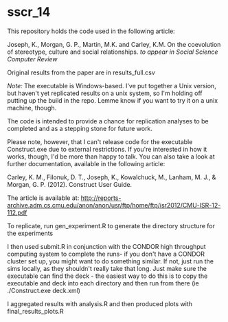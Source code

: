 sscr_14
=======

This repository holds the code used in the following article:

Joseph, K., Morgan, G. P., Martin, M.K. and Carley, K.M. 
On the coevolution of stereotype, culture and social relationships. *to appear in Social Science Computer Review*

Original results from the paper are in results_full.csv

*Note:* The executable is Windows-based. I've put together a Unix version, but haven't yet replicated results on a unix system, so I'm holding off putting up the build in the repo. Lemme know if you want to try it on a unix machine, though.

The code is intended to provide a chance for replication analyses to be completed and as a stepping stone for future work.  

Please note, however, that I can't release code for the executable Construct.exe due to external restrictions.  If you're interested in how it works, though, I'd be more than happy to talk. You can also take a look at further documentation, available in the following article:

Carley, K. M., Filonuk, D. T., Joseph, K., Kowalchuck, M., Lanham, M. J., & Morgan, G. P. (2012). Construct User Guide.

The article is available at:
http://reports-archive.adm.cs.cmu.edu/anon/anon/usr/ftp/home/ftp/isr2012/CMU-ISR-12-112.pdf

To replicate, run gen_experiment.R to generate the directory structure for the experiments

I then used submit.R in conjunction with the CONDOR high throughput computing system to complete the runs- if you don't have a CONDOR cluster set up, you might want to do something similar.  If not, just run the sims locally, as they shouldn't really take that long. Just make sure the executable can find the deck - the easiest way to do this is to copy the executable and deck into each directory and then run from there (ie ./Construct.exe deck.xml)

I aggregated results with analysis.R and then produced plots with final_results_plots.R


